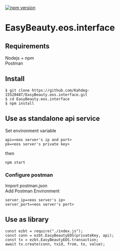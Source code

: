 [![npm version](https://badge.fury.io/js/%40kahdeg%2Feasybeauty.eos.interface.svg)](https://badge.fury.io/js/%40kahdeg%2Feasybeauty.eos.interface)

# EasyBeauty.eos.interface

## Requirements

Nodejs + npm  
Postman

## Install

    $ git clone https://github.com/Kahdeg-15520487/EasyBeauty.eos.interface.git
    $ cd EasyBeauty.eos.interface
    $ npm install

## Use as standalone api service

Set environment variable

    api=<eos server's ip and port>
    pk=<eos server's private key>

then

    npm start

### Configure postman

Import postman.json  
Add Postman Environment

    server_ip=<eos server's ip>
    server_port=<eos server's port>

## Use as library

    const ezbt = require("./index.js");
    const conn = ezbt.EasyBeautyEOS(privateKey, api);
    const tx = ezbt.EasyBeautyEOS.transaction;
    await tx.create(conn, txid, from, to, value);